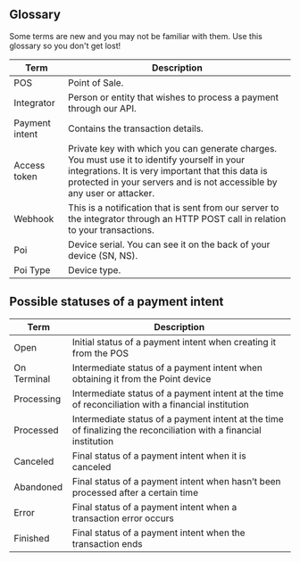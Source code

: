 ## Glossary

Some terms are new and you may not be familiar with them. Use this glossary so you don't get lost!

| Term | Description |
| --- | --- |
| POS | Point of Sale.|
| Integrator | Person or entity that wishes to process a payment through our API.|
| Payment intent | Contains the transaction details.|
| Access token | Private key with which you can generate charges. You must use it to identify yourself in your integrations. It is very important that this data is protected in your servers and is not accessible by any user or attacker. |
| Webhook | This is a notification that is sent from our server to the integrator through an HTTP POST call in relation to your transactions. |
| Poi | Device serial. You can see it on the back of your device (SN, NS). |
| Poi Type | Device type. |

## Possible statuses of a payment intent

| Term | Description |
| --- | --- |
| Open | Initial status of a payment intent when creating it from the POS |
| On Terminal | Intermediate status of a payment intent when obtaining it from the Point device |
| Processing | Intermediate status of a payment intent at the time of reconciliation with a financial institution |
| Processed | Intermediate status of a payment intent at the time of finalizing the reconciliation with a financial institution |
| Canceled | Final status of a payment intent when it is canceled|
| Abandoned | Final status of a payment intent when hasn’t been processed after a certain time |
| Error | Final status of a payment intent when a transaction error occurs |
| Finished | Final status of a payment intent when the transaction ends |
